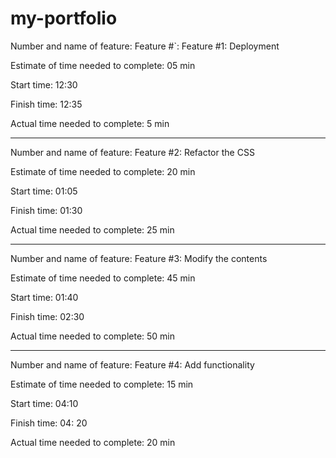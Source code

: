 # my-portfolio

Number and name of feature: Feature #`: Feature #1: Deployment

Estimate of time needed to complete: 05 min

Start time: 12:30

Finish time: 12:35

Actual time needed to complete: 5 min

---

Number and name of feature: Feature #2: Refactor the CSS

Estimate of time needed to complete: 20 min

Start time: 01:05

Finish time: 01:30

Actual time needed to complete: 25 min

---

Number and name of feature: Feature #3: Modify the contents

Estimate of time needed to complete: 45 min

Start time: 01:40

Finish time: 02:30

Actual time needed to complete: 50 min

---

Number and name of feature: Feature #4: Add functionality

Estimate of time needed to complete: 15 min

Start time: 04:10

Finish time: 04: 20

Actual time needed to complete: 20 min
